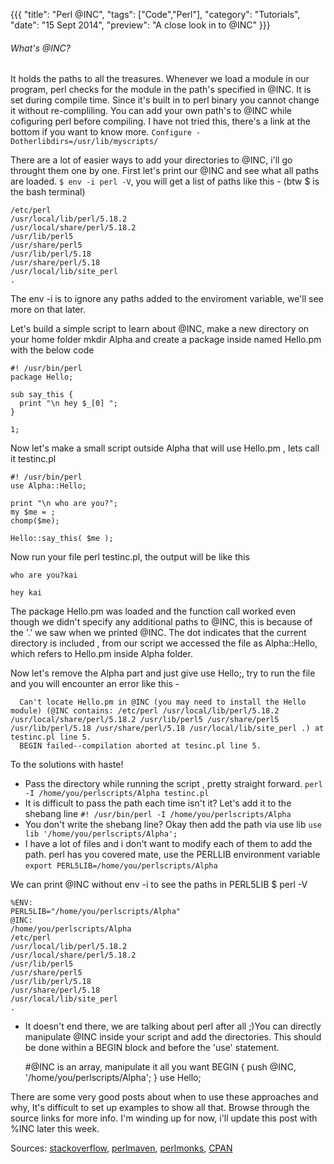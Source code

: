 
{{{
  "title": "Perl @INC",
  "tags": ["Code","Perl"],
  "category": "Tutorials",
  "date": "15 Sept 2014",
  "preview": "A close look in to @INC"
}}}


###### What's @INC?

It holds the paths to all the treasures. Whenever we load a module in our program, perl checks for the module in the path's specified in @INC. It is set during compile time. Since it's built in to perl binary you cannot change it without re-compliling.
You can add your own path's to @INC while cofiguring perl before compiling. I have not tried this, there's a link at the bottom if you want to know more.
`Configure -Dotherlibdirs=/usr/lib/myscripts/`

There are a lot of easier ways to add your directories to @INC, i'll go throught them one by one. First let's print our @INC and see what all paths are loaded.
`$ env -i perl -V`, you will get a list of paths like this -
(btw $ is the bash terminal)

    /etc/perl  
    /usr/local/lib/perl/5.18.2  
    /usr/local/share/perl/5.18.2  
    /usr/lib/perl5  
    /usr/share/perl5
    /usr/lib/perl/5.18
    /usr/share/perl/5.18
    /usr/local/lib/site_perl
    .

The env -i is to ignore any paths added to the enviroment variable, we'll see more on that later.

Let's build a simple script to learn about @INC, make a new directory on your home folder mkdir Alpha and create a package inside named Hello.pm with the below code

    #! /usr/bin/perl
    package Hello;

    sub say_this {
      print "\n hey $_[0] ";
    }

    1;
Now let's make a small script outside Alpha that will use Hello.pm , lets call it testinc.pl

    #! /usr/bin/perl
    use Alpha::Hello;

    print "\n who are you?";
    my $me = ;
    chomp($me);

    Hello::say_this( $me );


Now run your file perl testinc.pl, the output will be like this

    who are you?kai

    hey kai

The package Hello.pm was loaded and the function call worked even though we didn't specify any additional paths to @INC, this is because of the '.' we saw when we printed @INC. The dot indicates that the current directory is included , from our script we accessed the file as Alpha::Hello, which refers to Hello.pm inside Alpha folder.

Now let's remove the Alpha part and just give use Hello;, try to run the file and you will encounter an error like this -

      Can't locate Hello.pm in @INC (you may need to install the Hello module) (@INC contains: /etc/perl /usr/local/lib/perl/5.18.2 /usr/local/share/perl/5.18.2 /usr/lib/perl5 /usr/share/perl5 /usr/lib/perl/5.18 /usr/share/perl/5.18 /usr/local/lib/site_perl .) at testinc.pl line 5.
      BEGIN failed--compilation aborted at tesinc.pl line 5.


To the solutions with haste!

 - Pass the directory while running the script , pretty straight forward.
 `perl -I /home/you/perlscripts/Alpha testinc.pl`
 - It is difficult to pass the path each time isn't it? Let's add it to the shebang line
 `#! /usr/bin/perl -I /home/you/perlscripts/Alpha`
 - You don't write the shebang line? Okay then add the path via use lib
  `use lib '/home/you/perlscripts/Alpha';`
 - I have a lot of files and i don't want to modify each of them to add the path. perl has you covered mate, use the PERLLIB environment variable
 `export PERL5LIB=/home/you/perlscripts/Alpha`

We can print @INC without env -i to see the paths in PERL5LIB $ perl -V

    %ENV:
    PERL5LIB="/home/you/perlscripts/Alpha"
    @INC:
    /home/you/perlscripts/Alpha
    /etc/perl
    /usr/local/lib/perl/5.18.2
    /usr/local/share/perl/5.18.2
    /usr/lib/perl5
    /usr/share/perl5
    /usr/lib/perl/5.18
    /usr/share/perl/5.18
    /usr/local/lib/site_perl
    .

- It doesn't end there, we are talking about perl after all ;)You can directly manipulate @INC inside your script and add the directories. This should be done within a BEGIN block and before the 'use' statement.


    #@INC is an array, manipulate it all you want
    BEGIN {
      push @INC, '/home/you/perlscripts/Alpha';
    }
    use Hello;

There are some very good posts about when to use these approaches and why, It's difficult to set up examples to show all that. Browse through the source links for more info. I'm winding up for now, i'll update this post with %INC later this week.

Sources: [stackoverflow](http://stackoverflow.com/questions/2526804/how-is-perls-inc-constructed-aka-what-are-all-the-ways-of-affecting-where-pe), [perlmaven](http://perlmaven.com/how-to-change-inc-to-find-perl-modules-in-non-standard-locations), [perlmonks](http://www.perl.com/pub/2002/05/14/mod_perl.html), [CPAN](http://search.cpan.org/~shay/perl-5.20.1/INSTALL#Relocatable_@INC)
